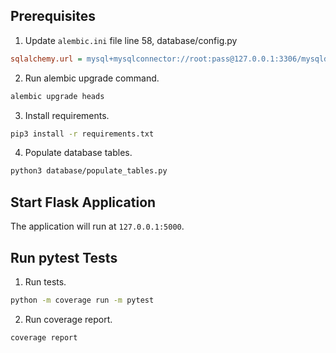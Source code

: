 ## Prerequisites
1. Update `alembic.ini` file line 58, database/config.py
```ini
sqlalchemy.url = mysql+mysqlconnector://root:pass@127.0.0.1:3306/mysqldb
```
2. Run alembic upgrade command.
```bash
alembic upgrade heads
```
3. Install requirements.
```bash
pip3 install -r requirements.txt
```
4. Populate database tables.
```bash
python3 database/populate_tables.py
```

## Start Flask Application
The application will run at `127.0.0.1:5000`.

## Run pytest Tests
1. Run tests.
```bash
python -m coverage run -m pytest
```
2. Run coverage report.
```bash
coverage report 
```